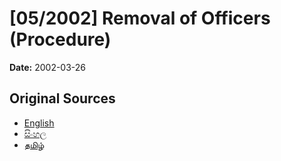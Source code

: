 # [05/2002] Removal of Officers (Procedure)

**Date:** 2002-03-26

## Original Sources

- [English](https://documents.gov.lk/view/acts/2002/3/05-2002_E.pdf)
- [සිංහල](https://documents.gov.lk/view/acts/2002/3/05-2002_S.pdf)
- [தமிழ்](https://documents.gov.lk/view/acts/2002/3/05-2002_T.pdf)
